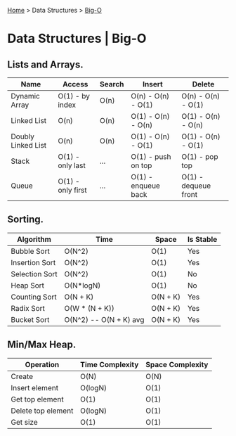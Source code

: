 [Home](../index.md) > Data Structures > [Big-O](./big_o.md)

# Data Structures | Big-O

## Lists and Arrays.

| Name               | Access            | Search | Insert              | Delete               |
| ------------------ | ----------------- | ------ | ------------------- | -------------------- |
| Dynamic Array      | O(1) - by index   | O(n)   | O(n) - O(n) - O(1)  | O(n) - O(n) - O(1)   |
| Linked List        | O(n)              | O(n)   | O(1) - O(n) - O(n)  | O(1) - O(n) - O(n)   |
| Doubly Linked List | O(n)              | O(n)   | O(1) - O(n) - O(1)  | O(1) - O(n) - O(1)   |
| Stack              | O(1) - only last  | ...    | O(1) - push on top  | O(1) - pop top       |
| Queue              | O(1) - only first | ...    | O(1) - enqueue back | O(1) - dequeue front |

## Sorting.

| Algorithm      | Time                   | Space    | Is Stable |
| -------------- | ---------------------- | -------- | --------- |
| Bubble Sort    | O(N^2)                 | O(1)     | Yes       |
| Insertion Sort | O(N^2)                 | O(1)     | Yes       |
| Selection Sort | O(N^2)                 | O(1)     | No        |
| Heap Sort      | O(N\*logN)             | O(1)     | No        |
| Counting Sort  | O(N + K)               | O(N + K) | Yes       |
| Radix Sort     | O(W \* (N + K))        | O(N + K) | Yes       |
| Bucket Sort    | O(N^2) -- O(N + K) avg | O(N + K) | Yes       |

## Min/Max Heap.

| Operation          | Time Complexity | Space Complexity |
| ------------------ | --------------- | ---------------- |
| Create             | O(N)            | O(N)             |
| Insert element     | O(logN)         | O(1)             |
| Get top element    | O(1)            | O(1)             |
| Delete top element | O(logN)         | O(1)             |
| Get size           | O(1)            | O(1)             |
